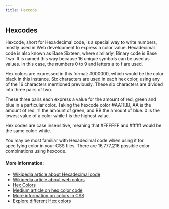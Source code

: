 ```yaml
---
title: Hexcode
---
```

## Hexcodes

Hexcode, short for Hexadecimal code, is a special way to write numbers, mostly used in Web development to express a color value. Hexadecimal code is also known as Base Sixteen, where similarly, Binary code is Base Two. It is named this way because 16 unique symbols can be used as values.  In this case, the numbers 0 to 9 and letters a to f are used.

Hex colors are expressed in this format: #000000, which would be the color black in this instance. Six characters are used in each hex color, using any of the 16 characters mentioned previously. These six characters are divided into three pairs of two.

These three pairs each express a value for the amount of red, green and blue in a particular color. Taking the hexcode color #AA11BB, AA is the amount of red, 11 the amount of green, and BB the amount of blue. 0 is the lowest value of a color while f is the highest value.

Hex codes are case insensitive, meaning that #FFFFFF and #ffffff would be the same color: white.

You may be most familiar with Hexadecimal code when using it for specifying color in your CSS files. There are 16,777,216 possible color combinations using hexcode.

#### More Information:

* [Wikipedia article about Hexadecimal code](https://en.wikipedia.org/wiki/Hexadecimal)
* [Wikipedia article about web colors](https://en.wikipedia.org/wiki/Web_colors)
* [Hex Colors](http://www.color-hex.com/)
* [Medium article on hex color code](https://medium.com/webkul-dev/hex-color-codes-27cd0a37c3ce)
* [More information on colors in CSS](https://developer.mozilla.org/en-US/docs/Web/CSS/color_value)
* [Explore different Hex colors](http://www.colorhexa.com/)
